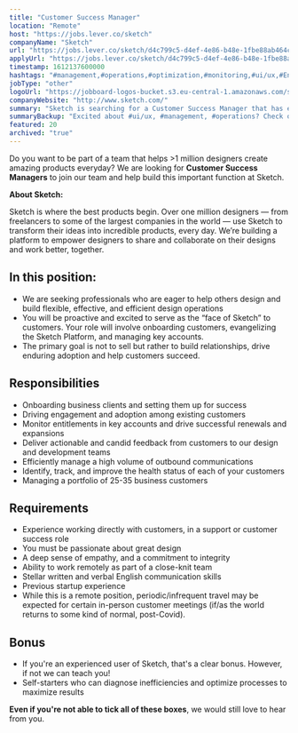 ```yaml
---
title: "Customer Success Manager"
location: "Remote"
host: "https://jobs.lever.co/sketch"
companyName: "Sketch"
url: "https://jobs.lever.co/sketch/d4c799c5-d4ef-4e86-b48e-1fbe88ab464c"
applyUrl: "https://jobs.lever.co/sketch/d4c799c5-d4ef-4e86-b48e-1fbe88ab464c/apply"
timestamp: 1612137600000
hashtags: "#management,#operations,#optimization,#monitoring,#ui/ux,#English"
jobType: "other"
logoUrl: "https://jobboard-logos-bucket.s3.eu-central-1.amazonaws.com/sketch"
companyWebsite: "http://www.sketch.com/"
summary: "Sketch is searching for a Customer Success Manager that has experience working directly with customers, in a support or customer success role."
summaryBackup: "Excited about #ui/ux, #management, #operations? Check out this job post!"
featured: 20
archived: "true"
---
```


Do you want to be part of a team that helps >1 million designers create amazing products everyday? We are looking for **Customer Success Managers** to join our team and help build this important function at Sketch.

**About Sketch:**

Sketch is where the best products begin. Over one million designers — from freelancers to some of the largest companies in the world — use Sketch to transform their ideas into incredible products, every day. We’re building a platform to empower designers to share and collaborate on their designs and work better, together.

## In this position:

*   We are seeking professionals who are eager to help others design and build flexible, effective, and efficient design operations
*   You will be proactive and excited to serve as the “face of Sketch” to customers. Your role will involve onboarding customers, evangelizing the Sketch Platform, and managing key accounts.
*   The primary goal is not to sell but rather to build relationships, drive enduring adoption and help customers succeed.

## Responsibilities

*   Onboarding business clients and setting them up for success
*   Driving engagement and adoption among existing customers
*   Monitor entitlements in key accounts and drive successful renewals and expansions
*   Deliver actionable and candid feedback from customers to our design and development teams
*   Efficiently manage a high volume of outbound communications
*   Identify, track, and improve the health status of each of your customers
*   Managing a portfolio of 25-35 business customers

## Requirements

*   Experience working directly with customers, in a support or customer success role
*   You must be passionate about great design
*   A deep sense of empathy, and a commitment to integrity
*   Ability to work remotely as part of a close-knit team
*   Stellar written and verbal English communication skills
*   Previous startup experience
*   While this is a remote position, periodic/infrequent travel may be expected for certain in-person customer meetings (if/as the world returns to some kind of normal, post-Covid).

## Bonus

*   If you're an experienced user of Sketch, that's a clear bonus. However, if not we can teach you!
*   Self-starters who can diagnose inefficiencies and optimize processes to maximize results

**Even if you're not able to tick all of these boxes**, we would still love to hear from you.
